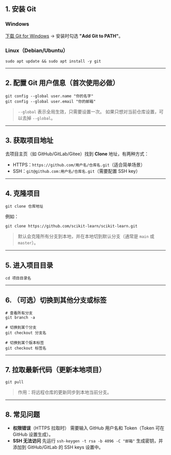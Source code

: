 ## 1. 安装 Git

### Windows

[下载 Git for Windows](https://git-scm.com/download/win) → 安装时勾选 **"Add Git to PATH"**。

### Linux（Debian/Ubuntu）

```
sudo apt update && sudo apt install -y git
```

------

## 2. 配置 Git 用户信息（首次使用必做）

```
git config --global user.name "你的名字"
git config --global user.email "你的邮箱"
```

> `--global` 表示全局生效，只需要设置一次。
>  如果只想对当前仓库设置，可以去掉 `--global`。

------

## 3. 获取项目地址

去项目主页（如 GitHub/GitLab/Gitee）找到 **Clone** 地址，有两种方式：

- HTTPS：`https://github.com/用户名/仓库名.git`（适合简单场景）
- SSH：`git@github.com:用户名/仓库名.git`（需要配置 SSH key）

------

## 4. 克隆项目

```
git clone 仓库地址
```

例如：

```
git clone https://github.com/scikit-learn/scikit-learn.git
```

> 默认会克隆所有分支到本地，并在本地切到默认分支（通常是 `main` 或 `master`）。

------

## 5. 进入项目目录

```
cd 项目目录名
```

------

## 6. （可选）切换到其他分支或标签

```
# 查看所有分支
git branch -a

# 切换到某个分支
git checkout 分支名

# 切换到某个版本标签
git checkout 标签名
```

------

## 7. 拉取最新代码（更新本地项目）

```
git pull
```

> 作用：将远程仓库的更新同步到本地当前分支。

------

## 8. 常见问题

- **权限错误**（HTTPS 拉取时）
   需要输入 GitHub 用户名和 Token（Token 可在 GitHub 设置生成）。
- **SSH 无法访问**
   先运行 `ssh-keygen -t rsa -b 4096 -C "邮箱"` 生成密钥，并添加到 GitHub/GitLab 的 SSH keys 设置中。